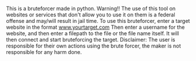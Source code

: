 This is a bruteforcer made in python.
Warning!! The use of this tool on websites or services that don't allow you to use it on them is a federal offense and may/will result in jail time.
To use this bruteforcer, enter a target website in the format www.yourtarget.com
Then enter a username for the website, and then enter a filepath to the file or the file name itself.
It will then connect and start bruteforcing the target.
Disclaimer: The user is responsible for their own actions using the brute forcer, the maker is not responsible for any harm done.
